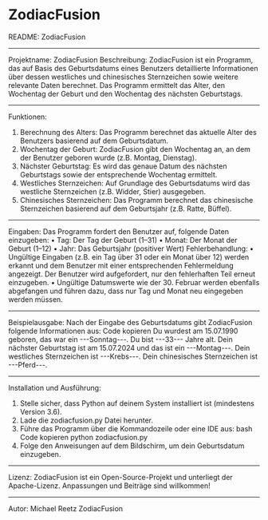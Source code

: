 # ZodiacFusion
README: ZodiacFusion
________________________________________
Projektname: ZodiacFusion
Beschreibung:
ZodiacFusion ist ein Programm, das auf Basis des Geburtsdatums eines Benutzers detaillierte Informationen über dessen westliches und chinesisches Sternzeichen sowie weitere relevante Daten berechnet. Das Programm ermittelt das Alter, den Wochentag der Geburt und den Wochentag des nächsten Geburtstags.
________________________________________
Funktionen:
1. Berechnung des Alters:
	 Das Programm berechnet das aktuelle Alter des Benutzers basierend auf dem Geburtsdatum.
2. Wochentag der Geburt:
   ZodiacFusion gibt den Wochentag an, an dem der Benutzer geboren wurde (z.B. Montag, Dienstag).
3. Nächster Geburtstag:
   Es wird das genaue Datum des nächsten Geburtstags sowie der entsprechende Wochentag ermittelt.
4. Westliches Sternzeichen:
	 Auf Grundlage des Geburtsdatums wird das westliche Sternzeichen (z.B. Widder, Stier) ausgegeben.
5. Chinesisches Sternzeichen:
   Das Programm berechnet das chinesische Sternzeichen basierend auf dem Geburtsjahr (z.B. Ratte, Büffel).
________________________________________
Eingaben:
Das Programm fordert den Benutzer auf, folgende Daten einzugeben:
•	Tag: Der Tag der Geburt (1–31)
•	Monat: Der Monat der Geburt (1–12)
•	Jahr: Das Geburtsjahr (positiver Wert)
Fehlerbehandlung:
•	Ungültige Eingaben (z.B. ein Tag über 31 oder ein Monat über 12) werden erkannt und dem Benutzer mit einer entsprechenden Fehlermeldung angezeigt. Der Benutzer wird aufgefordert, nur den fehlerhaften Teil erneut einzugeben.
•	Ungültige Datumswerte wie der 30. Februar werden ebenfalls abgefangen und führen dazu, dass nur Tag und Monat neu eingegeben werden müssen.
________________________________________
Beispielausgabe:
Nach der Eingabe des Geburtsdatums gibt ZodiacFusion folgende Informationen aus:
Code kopieren
Du wurdest am 15.07.1990 geboren, das war ein ---Sonntag---.
Du bist ---33--- Jahre alt.
Dein nächster Geburtstag ist am 15.07.2024 und das ist ein ---Montag---.
Dein westliches Sternzeichen ist ---Krebs---.
Dein chinesisches Sternzeichen ist ---Pferd---.
________________________________________
Installation und Ausführung:
1.	Stelle sicher, dass Python auf deinem System installiert ist (mindestens Version 3.6).
2.	Lade die zodiacfusion.py Datei herunter.
3.	Führe das Programm über die Kommandozeile oder eine IDE aus:
bash
Code kopieren
python zodiacfusion.py
4.	Folge den Anweisungen auf dem Bildschirm, um dein Geburtsdatum einzugeben.
________________________________________
Lizenz:
ZodiacFusion ist ein Open-Source-Projekt und unterliegt der Apache-Lizenz. Anpassungen und Beiträge sind willkommen!
________________________________________
Autor:
Michael Reetz
ZodiacFusion 

